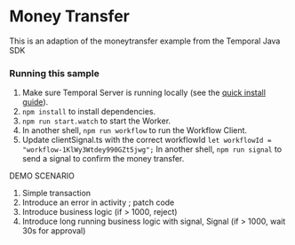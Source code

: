 # Money Transfer

This is an adaption of the moneytransfer example from the Temporal Java SDK

### Running this sample

1. Make sure Temporal Server is running locally (see the [quick install guide](https://docs.temporal.io/docs/server/quick-install/)).
1. `npm install` to install dependencies.
1. `npm run start.watch` to start the Worker.
1. In another shell, `npm run workflow` to run the Workflow Client.
1. Update clientSignal.ts with the correct workflowId 
`let workflowId = "workflow-1KlWy3Wtdey990GZt5jwg";`
In another shell, `npm run signal` to send a signal to confirm the money transfer. 

DEMO SCENARIO

1. Simple transaction
1. Introduce an error in activity ; patch code
1. Introduce business logic (if > 1000, reject)
1. Introduce long running business logic with signal, Signal (if > 1000, wait 30s for approval)
